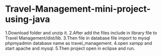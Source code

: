 # Travel-Management-mini-project-using-java
1.Download folder and unzip it.
2.After add the files include in library file to Travel Management/dist/lib.
3.Then file in database file import to mysql phpmyadmin database name as travel_management.
4.open xampp and start apache and mysql.
5.Then project open in eclipse and run.

